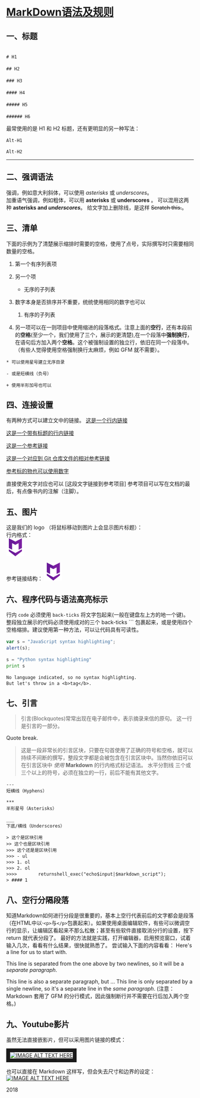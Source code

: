
# [MarkDown语法及规则](https://github.com/markdownlint/markdownlint/blob/master/docs/RULES.md)

## 一、标题

```text

# H1

## H2

### H3

#### H4

##### H5

###### H6

```

最常使用的是 H1 和 H2 标题，还有更明显的另一种写法：

```text
Alt-H1
```

```text
Alt-H2
```

------

## 二、强调语法

强调，例如意大利斜体，可以使用 *asterisks* 或 _underscores_。  
加重语气强调，例如粗体，可以用 **asterisks** 或 __underscores__ 。
可以混用这两种 **asterisks and _underscores_**。
给文字加上删除线，是这样 ~~Scratch this.~~。

## 三、清单

下面的示例为了清楚展示缩排时需要的空格，使用了点号，实际撰写时只需要相同数量的空格。

1. 第一个有序列表项

2. 另一个项

    * 无序的子列表

3. 数字本身是否排序并不重要，统统使用相同的数字也可以

    1. 有序的子列表

4. 另一项可以在一则项目中使用缩进的段落格式。注意上面的**空行**，还有本段前的**空格**(至少一个，我们使用了三个，展示的更清楚),在一个段落中**强制换行**，在语句后方加入两个**空格**。这个被强制设置的独立行，依旧在同一个段落中。（有些人觉得使用空格强制换行太麻烦，例如 GFM 就不需要）。

```text
* 可以使用星号建立无序目录
```

```text
- 或是短横线（负号）
```

```text
+ 使用半形加号也可以
```

## 四、连接设置

有两种方式可以建立文中的链接。
[这是一个行内链接](https://www.gitbook.com)  

[这是一个带有标题的行内链接](https://www.gitbook.com "GitBook's Homepage")  

[这是一个参考链接][Arbitrary case-insensitive reference text]  

[这是一个对应到 Git 仓库文件的相对参考链接](../blob/master/LICENSE)  

[参考标的物也可以使用数字][1]  

直接使用文字对应也可以 [这段文字链接到参考项目]
参考项目可以写在文档的最后，有点像书内的注解（注脚）。

[arbitrary case-insensitive reference text]: https://www.mozilla.org
[1]: http://slashdot.org
[这段文件链接到参考项目]: http://www.reddit.com

## 五、图片

这是我们的 logo （将鼠标移动到图片上会显示图片标题）：  
行内格式：  
![alt text](https://github.com/adam-p/markdown-here/raw/master/src/common/images/icon48.png "Logo 标题文字示例一")

参考链接结构：
![alt text][logo]

[logo]: https://github.com/adam-p/markdown-here/raw/master/src/common/images/icon48.png "Logo 标题文字示例二"

## 六、程序代码与语法高亮标示

行内 `code` 必须使用 `back-ticks` 将文字包起来(一般在键盘左上方的地一个键)。
整段独立展示的代码必须使用成对的三个 back-ticks ``` 包裹起来，或是使用四个空格缩排。建议使用第一种方法，可以让代码具有可读性。

```javascript
var s = "JavaScript syntax highlighting";
alert(s);
```

```python
s = "Python syntax highlighting"
print s
```

```text
No language indicated, so no syntax highlighting.
But let's throw in a <b>tag</b>.
```  

## 七、引言

> 引言(Blockquotes)常常出现在电子邮件中，表示摘录来信的原句。
> 这一行是引言的一部分。

Quote break.

> 这是一段非常长的引言区块，只要在句首使用了正确的符号和空格，就可以持续不间断的撰写，整段文字都是会被包含在引言区块中。当然你依旧可以在引言区块中 *使用* **Markdown** 的行内格式标记语法。
水平分割线
三个或三个以上的符号，必须在独立的一行，前后不能有其他文字。

```text
---
短横线（Hyphens）
```

```text
***
半形星号（Asterisks）
```

```text
___
下底/横线（Underscores）
```

```dash
> 这个是区块引用
>> 这个也是区块引用
>>> 这个还是是区块引用
>>> - ul
>>> 1. ol
>>> 2. ol
>>>>        returnshell_exec("echo$input|$markdown_script");
> #### 1
```

## 八、空行分隔段落

知道Markdown如何进行分段是很重要的，基本上空行代表前后的文字都会是段落（在HTML中以·`<p>`与`</p>`包裹起来）。如果使用桌面编辑软件，有些可以微调空行的显示，让编辑区看起来不那么松散；甚至有些软件直接取消分行的设置，按下 return 就代表分段了。
最好的方法就是实践，打开编辑器，启用预览窗口，试着输入几次，看看有什么结果，很快就熟悉了。
尝试输入下面的内容看看：
Here's a line for us to start with.

This line is separated from the one above by two newlines, so it will be a *separate paragraph*.

This line is also a separate paragraph, but ...
This line is only separated by a single newline, so it's a separate line in the *same paragraph*.
(注意：Markdown 套用了 GFM 的分行模式，因此强制断行并不需要在行后加入两个空格。)

## 九、Youtube影片

虽然无法直接嵌影片，但可以采用图片链接的模式：

<a href="http://www.baidu.com" target="_blank"><img src="http://img.youtube.com/vi/YOUTUBE_VIDEO_ID_HERE/0.jpg" alt="IMAGE ALT TEXT HERE" width="240" height="180" border="10" /></a>

也可以直接在 Markdown 这样写，但会失去尺寸和边界的设定：
[![IMAGE ALT TEXT HERE](http://img.youtube.com/vi/YOUTUBE_VIDEO_ID_HERE/0.jpg)](http://www.youtube.com/watch?v=YOUTUBE_VIDED_ID_HERE)

2018